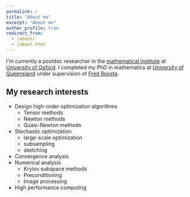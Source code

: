 ```yaml
---
permalink: /
title: "About me"
excerpt: "About me"
author_profile: true
redirect_from: 
  - /about/
  - /about.html
---
```


I'm currently a postdoc researcher in the [mathematical institute](https://www.maths.ox.ac.uk/) at [University of Oxford](https://www.ox.ac.uk/). I completed my PhD in mathematics at [University of Queensland](https://www.uq.edu.au/) under supervision of [Fred Roosta](https://people.smp.uq.edu.au/FredRoosta/).

My research interests
-----
- Design high-order optimization algorithms
  - Tensor methods
  - Newton methods
  - Quasi-Newton methods
- Stochastic optimization
  - large-scale optimization
  - subsampling
  - sketching
- Convergence analysis
- Numerical analysis
  - Krylov subspace methods
  - Preconditioning
  - Image processing
- High performance computing